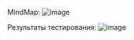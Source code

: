 MindMap:
![image](https://github.com/user-attachments/assets/2ab20e93-fb38-4bef-99b3-35fbb715c863)

Результаты тестирования:
![image](https://github.com/user-attachments/assets/81e73e0a-8983-4baa-a83b-55b3c8c31a3f)
